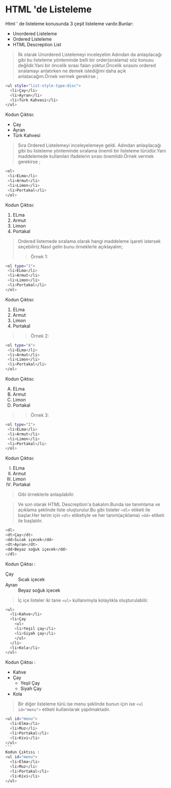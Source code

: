 # HTML 'de Listeleme

Html ' de listeleme konusunda 3 çeşit listeleme vardır.Bunlar:

<ul style="list-style-type:square">
<li>Unordered Listeleme</li>
<li>Ordered Listeleme</li>
<li>HTML Descreption List</li>
</ul>

   > İlk olarak Unordered Listelemeyi inceleyelim
    Adından da anlaşılacağı gibi bu listeleme yönteminde belli bir order(sıralama) söz konusu değildir.Yani bir öncelik sırası falan yoktur.Öncelik sırasını ordered sıralamayı anlatırken ne demek istediğimi daha açık anlatacağım.Örnek vermek gerekirse ;

```sh
<ul style="list-style-type:disc">
  <li>Çay</li>
  <li>Ayran</li>
  <li>Türk Kahvesi</li>
</ul>
```
Kodun Çıktısı:

<ul style="list-style-type:disc">
  <li>Çay</li>
  <li>Ayran</li>
  <li>Türk Kahvesi</li>
</ul>
    
    
 > Sıra Ordered Listelemeyi inceleyelemeye geldi.
    Adından anlaşılacağı gibi bu listeleme yönteminde sıralama önemli bir listeleme türüdür.Yani maddelemede kullanılan ifadelerin sırası önemlidir.Örnek vermek gerekirse ;
   
```sh
<ol>
 <li>ELma</li>
 <li>Armut</li>
 <li>Limon</li>
 <li>Portakal</li>
</ol>  
```
Kodun Çıktısı:

<ol>
 <li>ELma</li>
 <li>Armut</li>
 <li>Limon</li>
 <li>Portakal</li>
</ol>  

>Ordered  listemede sıralama olarak hangi maddeleme işareti istersek seçebiliriz.Nasıl gelin bunu örneklerle açıklayalım;
>>Örnek 1:
```sh
<ol type="1">
 <li>ELma</li>
 <li>Armut</li>
 <li>Limon</li>
 <li>Portakal</li>
</ol>  
```
Kodun Çıktısı:

<ol type="1">
 <li>ELma</li>
 <li>Armut</li>
 <li>Limon</li>
 <li>Portakal</li>
</ol>  

>>Örnek 2:
```sh
<ol type="A">
 <li>ELma</li>
 <li>Armut</li>
 <li>Limon</li>
 <li>Portakal</li>
</ol> 
```
Kodun Çıktısı:

<ol type="A">
 <li>ELma</li>
 <li>Armut</li>
 <li>Limon</li>
 <li>Portakal</li>
</ol>  

>>Örnek 3:
```sh
<ol type="I">
 <li>ELma</li>
 <li>Armut</li>
 <li>Limon</li>
 <li>Portakal</li>
</ol> 
```
Kodun Çıktısı:

<ol type="I">
 <li>ELma</li>
 <li>Armut</li>
 <li>Limon</li>
 <li>Portakal</li>
</ol> 

>Gibi örneklerle anlaşılabilir.

> Ve son olarak HTML Descreption'a bakalım.Bunda ise tanımlama ve açıklama şeklinde liste oluşturulur.Bu gibi listeler `<dl>` etiketi ile başlar.Her terim için `<dt>` etiketiyle ve her tanım(açıklama) `<dd>` etiketi ile başlatılır.


```sh
<dl>
<dt>Çay</dt>
<dd>Sıcak içecek</dd>
<dt>Ayran</dt>
<dd>Beyaz soğuk içecek</dd>
</dl>
```

Kodun Çıktısı :

<dl>
<dt>Çay</dt>
<dd>Sıcak içecek</dd>
<dt>Ayran</dt>
<dd>Beyaz soğuk içecek</dd>
</dl>

>İç içe listeler iki tane `<ul>` kullanımıyla kolaylıkla oluşturulabilir.

```sh
<ul>
  <li>Kahve</li>
  <li>Çay
    <ul>
    <li>Yeşil çay</li>
    <li>Siyah çay</li>
    </ul>
  </li>
  <li>Kola</li>
</ul>
```
Kodun Çıktısı :

<ul>
  <li>Kahve</li>
  <li>Çay
    <ul>
    <li>Yeşil Çay</li>
    <li>Siyah Çay</li>
    </ul>
  </li>
  <li>Kola</li>
</ul>

>Bir diğer listeleme türü ise menu şeklinde bunun için ise `<ul id="menu">` etiketi kullanılarak yapılmaktadır.
````sh
<ul id="menu">
  <li>Elma</li>
  <li>Muz</li>
  <li>Portakal</li>
  <li>Kivi</li>
</ul> 
```
Kodun Çıktısı :
<ul id="menu">
  <li>Elma</li>
  <li>Muz</li>
  <li>Portakal</li>
  <li>Kivi</li>
</ul> 




